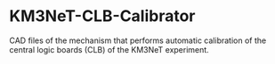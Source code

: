 # KM3NeT-CLB-Calibrator
CAD files of the mechanism that performs automatic calibration of the central logic boards (CLB) of the KM3NeT experiment.
